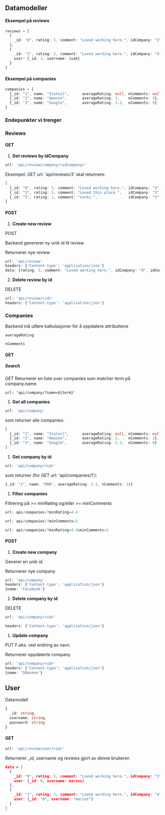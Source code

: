## Datamodeller

#### Eksempel på reviews

```typescript
reviews = [
  {
    _id: "0", rating: 5, comment: "Loved working here.", idCompany: "3", 		user: {_id: "0", username: "marius"}
  },	
  {
    _id: "1", rating: 3, comment: "Loved working here.", idCompany: "4", 
  	user: {_id: 1, username: isak}
  } 
]
```



#### Eksempel på companies

```typescript
companies = [
  {_id: "1", name: "Statoil",      averageRating: null, nComments: null},
  {_id: "2", name: "Amazon",       averageRating: 3,    nComments: 3},
  {_id: "3", name: "Google",       averageRating: 3.3,  nComments: 9}
]
```



### Endepunkter vi trenger

### Reviews

#### GET

1. **Get reviews by idCompany**

```typescript
url: 'api/review/company/<idCompany>'
```

Eksempel:
GET url: 'api/reviews/3' skal returnere:

```typescript
[
  {_id: "0", rating: 5, comment: "Loved working here.", idCompany: "3", idUser: "0", username: "marius"},
  {_id: "3", rating: 5, comment: "Loved this place.",   idCompany: "3", idUser: "0", username: "marius"},
  {_id: "5", rating: 1, comment: "sucks.",              idCompany: "3", idUser: "2", username: "jdawg"}
]
```



#### POST

1. **Create new review**

POST

Backend genererer ny unik id til review.

Returnerer nye review

```typescript
url: 'api/review'
headers: {'Content-type': 'application/json'}
data: {rating: 3, comment: "Loved working here.", idCompany: "8", idUser: "0", username: "marius"}
```

2. **Delete review by id**

DELETE

```typescript
url: 'api/review/<id>'
headers: {'Content-type': 'application/json'}
```

### Companies

Backend må utføre kalkulasjoner for å oppdatere attributtene

```
averageRating
```

```
nComments
```



#### GET

#####  Search

GET
Returnerer en liste over companies som matcher term på company.name. 

```
url: 'api/company/?name=${term}'
```

1. **Get all companies**

```typescript
url: 'api/company'
```

som returner alle companies:

```typescript
[
  {_id: "1", name: "Statoil",      averageRating: null, nComments: null},
  {_id: "2", name: "Amazon",       averageRating: 3,    nComments: 3},
  {_id: "3", name: "Google",       averageRating: 3.3,  nComments: 9}
]
```

1. **Get company by id**

```typescript
url: 'api/company/<id>'
```

som returner (for GET url: 'api/companies/1'):

```typescript
{_id: "1", name: "DNB", averageRating: 2.2, nComments: 14}
```

1. **Filter companies**

Filtrering på >= minRating og/eller >= minComments 

```typescript
url: api/companies/?minRating=4.4
```

```typescript
url: api/companies/?minComments=3
```

```typescript
url: api/companies/?minRating=4.4&minComments=2
```



#### POST

1. **Create new company**

Generer en unik id.

Returnerer nye company

```typescript
url: 'api/company'
headers: {'Content-type': 'application/json'}
{name: 'Facebook'}
```



1. **Delete company by id**

DELETE

```typescript
url: 'api/company/<id>'
```

```typescript
headers: {'Content-type': 'application/json'}
```



1. **Update company**

PUT
F.eks. ved endring av navn.

Returnerer oppdaterte company.

```typescript
url: 'api/company/<id>'
headers: {'Content-type': 'application/json'}
{name: 'SBanken'}
```





## User

Datamodell

```typescript
{
  _id: string,
  username: string,
  password: string
}
```

#### GET

```typescript
url: 'api/review/user/<id>'
```

Returnerer _id, username og reviews gjort av denne brukeren


```json
data = [
  {
    _id: "0", rating: 5, comment: "Loved working here.", idCompany: "3", 		
    user: {_id: 0, username: marius}
  },	
  {
    _id: "1", rating: 3, comment: "Loved working here.", idCompany: "4", 
  	user: {_id: "0", username: "marius"}
  } 
]
```


